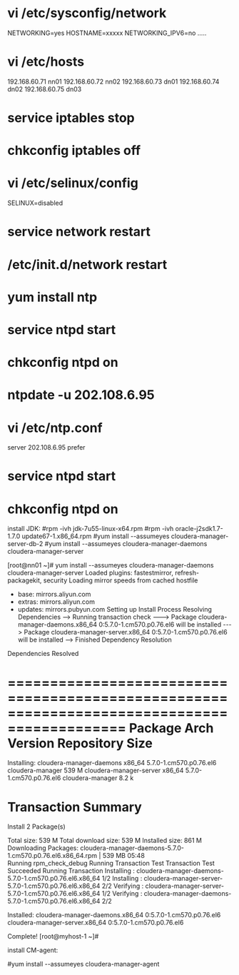 
# vi /etc/sysconfig/network
NETWORKING=yes
HOSTNAME=xxxxx
NETWORKING_IPV6=no
.....

# vi /etc/hosts
192.168.60.71 nn01
192.168.60.72 nn02
192.168.60.73 dn01
192.168.60.74 dn02
192.168.60.75 dn03


# service iptables stop
# chkconfig iptables off 
# vi /etc/selinux/config 
   SELINUX=disabled
# service network restart
# /etc/init.d/network restart


# yum install ntp
# service ntpd start
# chkconfig ntpd on

# ntpdate -u 202.108.6.95
# vi /etc/ntp.conf
  server 202.108.6.95 prefer
# service ntpd start
# chkconfig ntpd on

install JDK:
#rpm -ivh jdk-7u55-linux-x64.rpm
#rpm -ivh oracle-j2sdk1.7-1.7.0 update67-1.x86_64.rpm
#yum install --assumeyes cloudera-manager-server-db-2
#yum install --assumeyes cloudera-manager-daemons cloudera-manager-server

[root@nn01 ~]# yum install --assumeyes cloudera-manager-daemons cloudera-manager-server
Loaded plugins: fastestmirror, refresh-packagekit, security
Loading mirror speeds from cached hostfile
* base: mirrors.aliyun.com
* extras: mirrors.aliyun.com
* updates: mirrors.pubyun.com
Setting up Install Process
Resolving Dependencies
--> Running transaction check
---> Package cloudera-manager-daemons.x86_64 0:5.7.0-1.cm570.p0.76.el6 will be installed
---> Package cloudera-manager-server.x86_64 0:5.7.0-1.cm570.p0.76.el6 will be installed
--> Finished Dependency Resolution

Dependencies Resolved

============================================================================================
Package                     Arch      Version                    Repository           Size
============================================================================================
Installing:
cloudera-manager-daemons    x86_64    5.7.0-1.cm570.p0.76.el6    cloudera-manager    539 M
cloudera-manager-server     x86_64    5.7.0-1.cm570.p0.76.el6    cloudera-manager    8.2 k

Transaction Summary
============================================================================================
Install       2 Package(s)

Total size: 539 M
Total download size: 539 M
Installed size: 861 M
Downloading Packages:
cloudera-manager-daemons-5.7.0-1.cm570.p0.76.el6.x86_64.rpm          | 539 MB     05:48    
Running rpm_check_debug
Running Transaction Test
Transaction Test Succeeded
Running Transaction
  Installing : cloudera-manager-daemons-5.7.0-1.cm570.p0.76.el6.x86_64                  1/2
  Installing : cloudera-manager-server-5.7.0-1.cm570.p0.76.el6.x86_64                   2/2
  Verifying  : cloudera-manager-server-5.7.0-1.cm570.p0.76.el6.x86_64                   1/2
  Verifying  : cloudera-manager-daemons-5.7.0-1.cm570.p0.76.el6.x86_64                  2/2

Installed:
  cloudera-manager-daemons.x86_64 0:5.7.0-1.cm570.p0.76.el6                                
  cloudera-manager-server.x86_64 0:5.7.0-1.cm570.p0.76.el6                                 

Complete!
[root@myhost-1 ~]# 

install CM-agent:

#yum install --assumeyes cloudera-manager-agent
